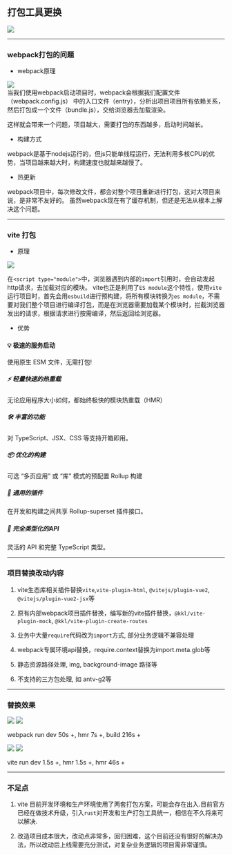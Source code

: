 ## 打包工具更换

<div class="flex align-center justify-center mt-4">
  <img class="border-rounded" src="/assets/images/webpack-vite.png" />
</div>


---

### webpack打包的问题

- webpack原理

<div class="flex ">
  <img src="/assets/images/webpack.png" class="border-rounded w-30% my-2"/>

  <div class="p-6">
    当我们使用webpack启动项目时，webpack会根据我们配置文件（webpack.config.js） 中的入口文件（entry），分析出项目项目所有依赖关系，然后打包成一个文件（bundle.js），交给浏览器去加载渲染。
  </div>
</div>

这样就会带来一个问题，项目越大，需要打包的东西越多，启动时间越长。

- 构建方式

webpack是基于nodejs运行的，但js只能单线程运行，无法利用多核CPU的优势，当项目越来越大时，构建速度也就越来越慢了。

- 热更新

webpack项目中，每次修改文件，都会对整个项目重新进行打包，这对大项目来说，是非常不友好的。
虽然webpack现在有了缓存机制，但还是无法从根本上解决这个问题。


---

### vite 打包

- 原理

<div class="flex">
  <img src="/assets/images/vite.png" class="border-rounded w-30% my-2"/>
  <div class="p-2">

  在`<script type="module">`中，浏览器遇到内部的`import`引用时，会自动发起http请求，去加载对应的模块。
vite也正是利用了`ES module`这个特性，使用`vite`运行项目时，首先会用`esbuild`进行预构建，将所有模块转换为`es module`，不需要对我们整个项目进行编译打包，而是在浏览器需要加载某个模块时，拦截浏览器发出的请求，根据请求进行按需编译，然后返回给浏览器。

  </div>
</div>



- 优势

<div class="flex flex-row flex-wrap text-[14px]">
  <section class="w-1/3 p-2">
    <h4>💡 极速的服务启动</h4>
    <p>使用原生 ESM 文件，无需打包!</p>
  </section>
  <section class="w-1/3 p-2">
    <h5>⚡️ 轻量快速的热重载</h5>
    <p>无论应用程序大小如何，都始终极快的模块热重载（HMR）</p>
  </section>
  <section class="w-1/3 p-2">
    <h5>🛠️ 丰富的功能</h5>
    <p>对 TypeScript、JSX、CSS 等支持开箱即用。</p>
  </section>
  <section class="w-1/3 p-2">
    <h5>📦 优化的构建</h5>
    <p>可选 “多页应用” 或 “库” 模式的预配置 Rollup 构建</p>
  </section>
  <section class="w-1/3 p-2">
    <h5>🔩 通用的插件</h5>
    <p>在开发和构建之间共享 Rollup-superset 插件接口。</p>
  </section>
  <section class="w-1/3 p-2">
    <h5>🔑 完全类型化的API</h5>
    <p>灵活的 API 和完整 TypeScript 类型。</p>
  </section>
</div>

--- 

### 项目替换改动内容

1. vite生态库相关插件替换`vite`,`vite-plugin-html`, `@vitejs/plugin-vue2`, `@vitejs/plugin-vue2-jsx`等

2. 原有内部webpack项目插件替换，编写新的vite插件替换，`@kkl/vite-plugin-mock`, `@kkl/vite-plugin-create-routes`

3. 业务中大量`require`代码改为`import`方式, 部分业务逻辑不兼容处理

4. webpack专属环境api替换，require.context替换为import.meta.glob等

5. 静态资源路径处理, img, background-image 路径等

6. 不支持的三方包处理, 如 antv-g2等


---

### 替换效果

<div class="flex flex-row text-center">

<div class="flex flex-col items-center">
  <img src="/assets/images/webpack-run.png" class="border-rounded my-2 w-60% block" /> 
  <img src="/assets/images/webpack-build.png" class="border-rounded my-2 w-60%" /> 
  <p> webpack run dev 
  <span v-mark.circle.red="1">50s +</span>, 
  hmr <span v-mark.circle.red="1">7s +</span>, 
  build <span v-mark.circle.red="1">216s +</span>
    </p>
</div>

<div class="flex flex-col ml-2  items-center">
  <img src="/assets/images/vite-run.png" class="border-rounded my-2 w-60%"/>
  <img src="/assets/images/vite-build.png" class="border-rounded my-2 w-60%"/>
  <p> vite run dev <span v-mark.circle.green="2">1.5s +</span>, hmr <span v-mark.circle.green="2">1.5s +</span>, hmr <span v-mark.circle.green="2">46s +</span></p>
</div>

</div>



---

### 不足点

1. vite 目前开发环境和生产环境使用了两套打包方案，可能会存在出入.目前官方已经在做技术升级，引入`rust`对开发和生产打包工具统一，相信在不久将来可以解决.

2. 改造项目成本很大，改动点非常多，回归困难，这个目前还没有很好的解决办法，所以改动后上线需要充分测试，对复杂业务逻辑的项目需非常谨慎。
